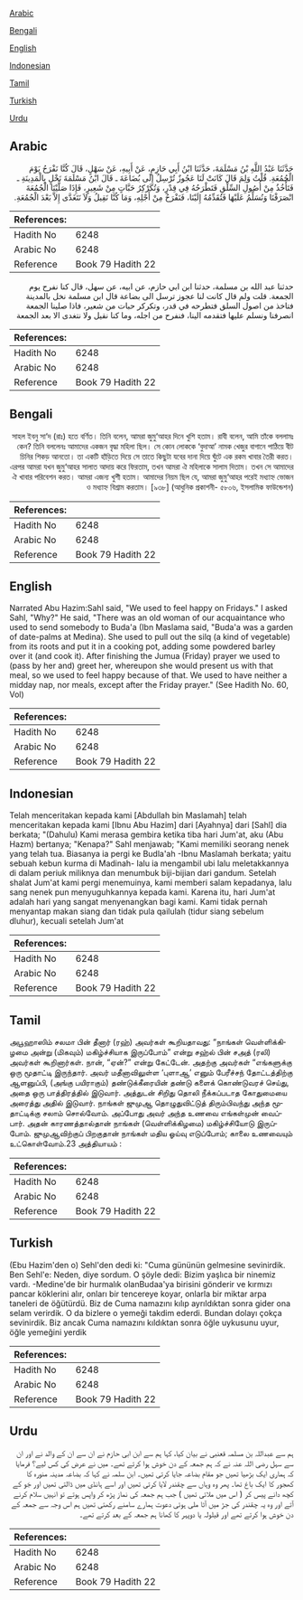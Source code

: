 [Arabic](#arabic)

[Bengali](#bengali)

[English](#english)

[Indonesian](#indonesian)

[Tamil](#tamil)

[Turkish](#turkish)

[Urdu](#urdu)

## Arabic


<div dir="rtl" lang="ar" style={{fontSize:'larger',backgroundColor:'#f8f9fa',padding:20}}>
حَدَّثَنَا عَبْدُ اللَّهِ بْنُ مَسْلَمَةَ، حَدَّثَنَا ابْنُ أَبِي حَازِمٍ، عَنْ أَبِيهِ، عَنْ سَهْلٍ، قَالَ كُنَّا نَفْرَحُ يَوْمَ الْجُمُعَةِ‏.‏ قُلْتُ وَلِمَ قَالَ كَانَتْ لَنَا عَجُوزٌ تُرْسِلُ إِلَى بُضَاعَةَ ـ قَالَ ابْنُ مَسْلَمَةَ نَخْلٍ بِالْمَدِينَةِ ـ فَتَأْخُذُ مِنْ أُصُولِ السِّلْقِ فَتَطْرَحُهُ فِي قِدْرٍ، وَتُكَرْكِرُ حَبَّاتٍ مِنْ شَعِيرٍ، فَإِذَا صَلَّيْنَا الْجُمُعَةَ انْصَرَفْنَا وَنُسَلِّمُ عَلَيْهَا فَتُقَدِّمُهُ إِلَيْنَا، فَنَفْرَحُ مِنْ أَجْلِهِ، وَمَا كُنَّا نَقِيلُ وَلاَ نَتَغَدَّى إِلاَّ بَعْدَ الْجُمُعَةِ‏.‏
</div>
<div style={{backgroundColor:'#f8f9fa',padding:20, marginBottom: 10}}><table> <thead> <tr> <th>References:</th> <th></th> </tr> </thead> <tbody><tr><td>Hadith No</td><td>6248</td></tr><tr><td>Arabic No</td><td>6248</td></tr><tr><td>Reference</td><td>Book 79 Hadith 22</td></tr></tbody></table></div>


<div dir="rtl" lang="ar" style={{fontSize:'larger',backgroundColor:'#f8f9fa',padding:20}}>
حدثنا عبد الله بن مسلمة، حدثنا ابن ابي حازم، عن ابيه، عن سهل، قال كنا نفرح يوم الجمعة. قلت ولم قال كانت لنا عجوز ترسل الى بضاعة قال ابن مسلمة نخل بالمدينة فتاخذ من اصول السلق فتطرحه في قدر، وتكركر حبات من شعير، فاذا صلينا الجمعة انصرفنا ونسلم عليها فتقدمه الينا، فنفرح من اجله، وما كنا نقيل ولا نتغدى الا بعد الجمعة
</div>
<div style={{backgroundColor:'#f8f9fa',padding:20, marginBottom: 10}}><table> <thead> <tr> <th>References:</th> <th></th> </tr> </thead> <tbody><tr><td>Hadith No</td><td>6248</td></tr><tr><td>Arabic No</td><td>6248</td></tr><tr><td>Reference</td><td>Book 79 Hadith 22</td></tr></tbody></table></div>

## Bengali


<div dir="rtl" lang="bn" style={{fontSize:'larger',backgroundColor:'#f8f9fa',padding:20}}>
সাহল ইবনু সা‘দ (রাঃ) হতে বর্ণিত। তিনি বলেন, আমরা জুমু‘আহর দিনে খুশি হতাম। রাবী বলেন, আমি তাঁকে বললামঃ কেন? তিনি বললেনঃ আমাদের একজন বৃদ্ধা মহিলা ছিল। সে কোন লোককে ‘বুদাআ’ নামক খেজুর বাগানে পাঠিয়ে বীট চিনির শিকড় আনতো। তা একটি হাঁড়িতে দিয়ে সে তাতে কিছুটা যবের দানা দিয়ে ঘুঁটে এক রকম খাবার তৈরী করত। এরপর আমরা যখন জুমু‘আহর সালাত আদায় করে ফিরতাম, তখন আমরা ঐ মহিলাকে সালাম দিতাম। তখন সে আমাদের ঐ খাবার পরিবেশন করত। আমরা এজন্য খুশী হতাম। আমাদের নিয়ম ছিল যে, আমরা জুমু‘আহর পরেই মধ্যাহ্ন ভোজন ও মধ্যাহ্ন বিশ্রাম করতাম। [৯৩৮] (আধুনিক প্রকাশনী- ৫৮০৬, ইসলামিক ফাউন্ডেশন)
</div>
<div style={{backgroundColor:'#f8f9fa',padding:20, marginBottom: 10}}><table> <thead> <tr> <th>References:</th> <th></th> </tr> </thead> <tbody><tr><td>Hadith No</td><td>6248</td></tr><tr><td>Arabic No</td><td>6248</td></tr><tr><td>Reference</td><td>Book 79 Hadith 22</td></tr></tbody></table></div>

## English


<div dir="ltr" lang="en" style={{fontSize:'larger',backgroundColor:'#f8f9fa',padding:20}}>
Narrated Abu Hazim:Sahl said, "We used to feel happy on Fridays." I asked Sahl, "Why?" He said, "There was an old woman of our acquaintance who used to send somebody to Buda'a (Ibn Maslama said, "Buda'a was a garden of date-palms at Medina). She used to pull out the silq (a kind of vegetable) from its roots and put it in a cooking pot, adding some powdered barley over it (and cook it). After finishing the Jumua (Friday) prayer we used to (pass by her and) greet her, whereupon she would present us with that meal, so we used to feel happy because of that. We used to have neither a midday nap, nor meals, except after the Friday prayer." (See Hadith No. 60, Vol)
</div>
<div style={{backgroundColor:'#f8f9fa',padding:20, marginBottom: 10}}><table> <thead> <tr> <th>References:</th> <th></th> </tr> </thead> <tbody><tr><td>Hadith No</td><td>6248</td></tr><tr><td>Arabic No</td><td>6248</td></tr><tr><td>Reference</td><td>Book 79 Hadith 22</td></tr></tbody></table></div>

## Indonesian


<div dir="ltr" lang="id" style={{fontSize:'larger',backgroundColor:'#f8f9fa',padding:20}}>
Telah menceritakan kepada kami [Abdullah bin Maslamah] telah menceritakan kepada kami [Ibnu Abu Hazim] dari [Ayahnya] dari [Sahl] dia berkata; "(Dahulu) Kami merasa gembira ketika tiba hari Jum'at, aku (Abu Hazm) bertanya; "Kenapa?" Sahl menjawab; "Kami memiliki seorang nenek yang telah tua. Biasanya ia pergi ke Budla'ah -Ibnu Maslamah berkata; yaitu sebuah kebun kurma di Madinah- lalu ia mengambil ubi lalu meletakkannya di dalam periuk miliknya dan menumbuk biji-bijian dari gandum. Setelah shalat Jum'at kami pergi menemuinya, kami memberi salam kepadanya, lalu sang nenek pun menyuguhkannya kepada kami. Karena itu, hari Jum'at adalah hari yang sangat menyenangkan bagi kami. Kami tidak pernah menyantap makan siang dan tidak pula qailulah (tidur siang sebelum dluhur), kecuali setelah Jum'at
</div>
<div style={{backgroundColor:'#f8f9fa',padding:20, marginBottom: 10}}><table> <thead> <tr> <th>References:</th> <th></th> </tr> </thead> <tbody><tr><td>Hadith No</td><td>6248</td></tr><tr><td>Arabic No</td><td>6248</td></tr><tr><td>Reference</td><td>Book 79 Hadith 22</td></tr></tbody></table></div>

## Tamil


<div dir="ltr" lang="ta" style={{fontSize:'larger',backgroundColor:'#f8f9fa',padding:20}}>
அபூஹாஸிம் சலமா பின் தீனார் (ரஹ்) அவர்கள் கூறியதாவது: “நாங்கள் வெள்ளிக்கிழமை அன்று (மிகவும்) மகிழ்ச்சியாக இருப்போம்” என்று சஹ்ல் பின் சஅத் (ரலி) அவர்கள் கூறினார்கள். நான், “ஏன்?” என்று கேட்டேன். அதற்கு அவர்கள் “எங்களுக்கு ஒரு மூதாட்டி இருந்தார். அவர் மதீனாவிலுள்ள ‘புளாஆ’ எனும் பேரீச்சந் தோட்டத்திற்கு ஆளனுப்பி, (அங்கு பயிராகும்) தண்டுக்கீரையின் தண்டு களைக் கொண்டுவரச் செய்து, அதை ஒரு பாத்திரத்தில் இடுவார். அத்துடன் சிறிது தொலி நீக்கப்படாத கோதுமையை அரைத்து அதில் இடுவார். நாங்கள் ஜுமுஆ தொழுதுவிட்டுத் திரும்பிவந்து அந்த மூதாட்டிக்கு சலாம் சொல்வோம். அப்போது அவர் அந்த உணவை எங்கள்முன் வைப்பார். அதன் காரணத்தால்தான் நாங்கள் (வெள்ளிக்கிழமை) மகிழ்ச்சியோடு இருப்போம். ஜுமுஆவிற்குப் பிறகுதான் நாங்கள் மதிய ஓய்வு எடுப்போம்; காலை உணவையும் உட்கொள்வோம்.23 அத்தியாயம் :
</div>
<div style={{backgroundColor:'#f8f9fa',padding:20, marginBottom: 10}}><table> <thead> <tr> <th>References:</th> <th></th> </tr> </thead> <tbody><tr><td>Hadith No</td><td>6248</td></tr><tr><td>Arabic No</td><td>6248</td></tr><tr><td>Reference</td><td>Book 79 Hadith 22</td></tr></tbody></table></div>

## Turkish


<div dir="ltr" lang="tr" style={{fontSize:'larger',backgroundColor:'#f8f9fa',padding:20}}>
(Ebu Hazim'den o) Sehl'den dedi ki: "Cuma gününün gelmesine sevinirdik. Ben Sehl'e: Neden, diye sordum. O şöyle dedi: Bizim yaşlıca bir ninemiz vardı. -Medine'de bir hurmalık olanBudaa'ya birisini gönderir ve kırmızı pancar köklerini alır, onları bir tencereye koyar, onlarla bir miktar arpa taneleri de öğütürdü. Biz de Cuma namazını kılıp ayrıldıktan sonra gider ona selam verirdik. O da bizlere o yemeği takdim ederdi. Bundan dolayı çokça sevinirdik. Biz ancak Cuma namazını kıldıktan sonra öğle uykusunu uyur, öğle yemeğini yerdik
</div>
<div style={{backgroundColor:'#f8f9fa',padding:20, marginBottom: 10}}><table> <thead> <tr> <th>References:</th> <th></th> </tr> </thead> <tbody><tr><td>Hadith No</td><td>6248</td></tr><tr><td>Arabic No</td><td>6248</td></tr><tr><td>Reference</td><td>Book 79 Hadith 22</td></tr></tbody></table></div>

## Urdu


<div dir="rtl" lang="ur" style={{fontSize:'larger',backgroundColor:'#f8f9fa',padding:20}}>
ہم سے عبداللہ بن مسلمہ قعنبی نے بیان کیا، کہا ہم سے ابن ابی حازم نے ان سے ان کے والد نے اور ان سے سہل رضی اللہ عنہ نے کہ ہم جمعہ کے دن خوش ہوا کرتے تھے۔ میں نے عرض کی کس لیے؟ فرمایا کہ ہماری ایک بڑھیا تھیں جو مقام بضاعہ جایا کرتی تھیں۔ ابن سلمہ نے کہا کہ بضاعہ مدینہ منورہ کا کھجور کا ایک باغ تھا۔ پھر وہ وہاں سے چقندر لایا کرتی تھیں اور اسے ہانڈی میں ڈالتی تھیں اور جَو کے کچھ دانے پیس کر ( اس میں ملاتی تھیں ) جب ہم جمعہ کی نماز پڑھ کر واپس ہوتے تو انہیں سلام کرنے آتے اور وہ یہ چقندر کی جڑ میں آٹا ملی ہوئی دعوت ہمارے سامنے رکھتی تھیں ہم اس وجہ سے جمعہ کے دن خوش ہوا کرتے تھے اور قیلولہ یا دوپہر کا کھانا ہم جمعہ کے بعد کرتے تھے۔
</div>
<div style={{backgroundColor:'#f8f9fa',padding:20, marginBottom: 10}}><table> <thead> <tr> <th>References:</th> <th></th> </tr> </thead> <tbody><tr><td>Hadith No</td><td>6248</td></tr><tr><td>Arabic No</td><td>6248</td></tr><tr><td>Reference</td><td>Book 79 Hadith 22</td></tr></tbody></table></div>